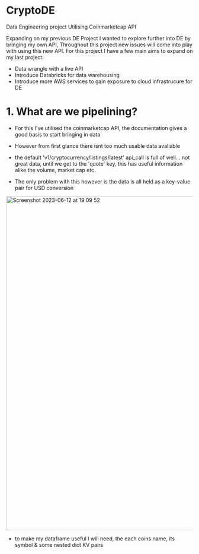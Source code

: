 # CryptoDE
Data Engineering project Utilising Coinmarketcap API

Expanding on my previous DE Project I wanted to explore further into DE by bringing my own API, Throughout this project new issues will come into play with using this new API.
For this project I have a few main aims to expand on my last project:
- Data wrangle with a live API
- Introduce Databricks for data warehousing
- Introduce more AWS services to gain exposure to cloud infrastrucure for DE

# 1. What are we pipelining?

- For this I've utilised the coinmarketcap API, the documentation gives a good basis to start bringing in data

- However from first glance there isnt too much usable data avaliable

- the default 'v1/cryptocurrency/listings/latest' api_call is full of well... not great data, until we get to the 'quote' key, this has useful information alike the volume, market cap etc.

- The only problem with this however is the data is all held as a key-value pair for USD conversion

<img width="900" alt="Screenshot 2023-06-12 at 19 09 52" src="https://github.com/SaintpatrickII/CryptoDE/assets/92804317/7073d07b-95b5-4aa1-8780-e238d0252d46">


- to make my dataframe useful I will need, the each coins name, its symbol & some nested dict KV pairs
